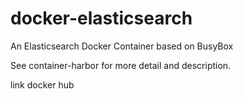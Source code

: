 # docker-elasticsearch
An Elasticsearch Docker Container based on BusyBox

See container-harbor for more detail and description.


link docker hub 